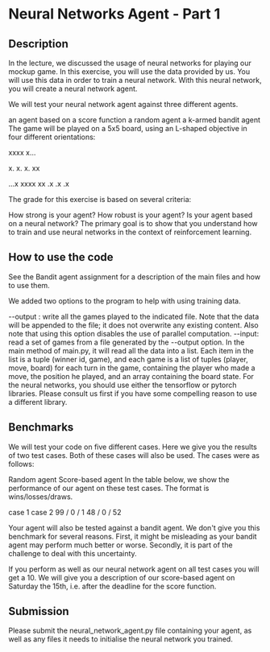 # Neural Networks Agent - Part 1

## Description

In the lecture, we discussed the usage of neural networks for playing our mockup game. In this exercise, you will use the data provided by us. You will use this data in order to train a neural network. With this neural network, you will create a neural network agent.

We will test your neural network agent against three different agents.

an agent based on a score function
a random agent
a k-armed bandit agent
The game will be played on a 5x5 board, using an L-shaped objective in four different orientations:

xxxx
x...

x.
x.
x.
xx

...x
xxxx	xx
.x
.x
.x








The grade for this exercise is based on several criteria:

How strong is your agent?
How robust is your agent?
Is your agent based on a neural network?
The primary goal is to show that you understand how to train and use neural networks in the context of reinforcement learning.



## How to use the code

See the Bandit agent assignment for a description of the main files and how to use them.

We added two options to the program to help with using training data.

--output <filename>: write all the games played to the indicated file. Note that the data will be appended to the file; it does not overwrite any existing content. Also note that using this option disables the use of parallel computation.
--input: read a set of games from a file generated by the --output option. In the main method of main.py, it will read all the data into a list. Each item in the list is a tuple (winner id, game), and each game is a list of tuples (player, move, board) for each turn in the game, containing the player who made a move, the position he played, and an array containing the board state.
For the neural networks, you should use either the tensorflow or pytorch libraries. Please consult us first if you have some compelling reason to use a different library.

## Benchmarks

We will test your code on five different cases. Here we give you the results of two test cases. Both of these cases will also be used. The cases were as follows:

Random agent
Score-based agent
In the table below, we show the performance of our agent on these test cases. The format is wins/losses/draws.

case 1	case 2
99 / 0 / 1	48 / 0 / 52

Your agent will also be tested against a bandit agent. We don't give you this benchmark for several reasons. First, it might be misleading as your bandit agent may perform much better or worse. Secondly, it is part of the challenge to deal with this uncertainty.

If you perform as well as our neural network agent on all test cases you will get a 10. We will give you a description of our score-based agent on Saturday the 15th, i.e. after the deadline for the score function.

## Submission

Please submit the neural_network_agent.py file containing your agent, as well as any files it needs to initialise the neural network you trained.
